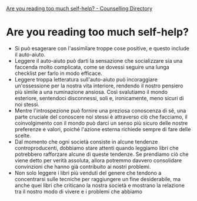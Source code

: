 [Are you reading too much self-help? - Counselling Directory](https://www.counselling-directory.org.uk/memberarticles/are-you-reading-too-much-self-help)

# Are you reading too much self-help?
- Si può esagerare con l'assimilare troppe cose positive, e questo include il auto-aiuto.
- Leggere il auto-aiuto può darti la sensazione che socializzare sia una faccenda molto complicata, come se dovessi seguire una lunga checklist per farlo in modo efficace.
- Leggere troppa letteratura sull'auto-aiuto può incoraggiare un'ossessione per la nostra vita interiore, rendendo il nostro pensiero più simile a una ruminazione ansiosa. Così svalutiamo il mondo esteriore, sentendoci disconnessi, soli e, ironicamente, meno sicuri di noi stessi.
- Mentre l'introspezione può fornire una preziosa conoscenza di sé, una parte cruciale del conoscere noi stessi è attraverso ciò che facciamo, il coinvolgimento con il mondo può darci un senso più sicuro delle nostre preferenze e valori, poiché l'azione esterna richiede sempre di fare delle scelte.
- Dal momento che ogni società consiste in alcune tendenze controproducenti, dobbiamo stare attenti quando leggiamo libri che potrebbero rafforzare alcune di queste tendenze. Se prendiamo ciò che viene detto per verità assoluta, allora potremmo davvero consolidare convinzioni che hanno già contribuito ai nostri problemi.
- Non solo leggere i libri più venduti del genere che tendono a concentrarsi sulle tecniche per raggiungere un fine desiderabile, ma anche quei libri che criticano la nostra società e mostrano la relazione tra il nostro modo di vivere e i problemi che abbiamo